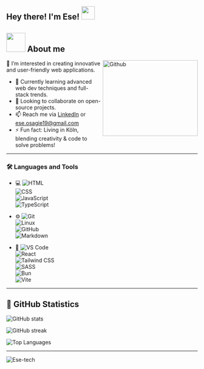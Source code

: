 <h2> Hey there! I'm Ese! <img src="https://media.giphy.com/media/hvRJCLFzcasrR4ia7z/giphy.gif" width="35"></h2>

## <picture><img src="https://github.com/7oSkaaa/7oSkaaa/blob/main/Images/about_me.gif?raw=true" width="50px"></picture> About me

<img align="right" width="250" height="200" alt="Github" src="https://github.com/Mo-Alsehli/Mo-Alsehli/assets/98949843/92f233e8-fd56-4521-bc8e-b48fe669209a" />

👀 I’m interested in creating innovative and user-friendly web applications.  
- 🌱 Currently learning advanced web dev techniques and full-stack trends.  
- 💞️ Looking to collaborate on open-source projects.  
- 📫 Reach me via [LinkedIn](https://www.linkedin.com/in/ese-osagie-2453b535b/) or ese.osagie19@gmail.com  
- ⚡ Fun fact: Living in Köln, blending creativity & code to solve problems!

---

### 🛠️ Languages and Tools

- 💻 ![HTML](https://img.shields.io/badge/-HTML-333333?style=flat&logo=html5)  
  ![CSS](https://img.shields.io/badge/-CSS-333333?style=flat&logo=css3)  
  ![JavaScript](https://img.shields.io/badge/-JavaScript-333333?style=flat&logo=javascript)  
  ![TypeScript](https://img.shields.io/badge/-TypeScript-333333?style=flat&logo=typescript)

- ⚙️ ![Git](https://img.shields.io/badge/-Git-333333?style=flat&logo=git)  
  ![Linux](https://img.shields.io/badge/-Linux-333333?style=flat&logo=linux)  
  ![GitHub](https://img.shields.io/badge/-GitHub-333333?style=flat&logo=github)  
  ![Markdown](https://img.shields.io/badge/-Markdown-333333?style=flat&logo=markdown)

- 🔧 ![VS Code](https://img.shields.io/badge/-VS_Code-333333?style=flat&logo=visual-studio-code)  
  ![React](https://img.shields.io/badge/-React-333333?style=flat&logo=react)  
  ![Tailwind CSS](https://img.shields.io/badge/-Tailwind_CSS-333333?style=flat&logo=tailwind-css)  
  ![SASS](https://img.shields.io/badge/-SASS-333333?style=flat&logo=sass)  
  ![Bun](https://img.shields.io/badge/-Bun-333333?style=flat&logo=bun)  
  ![Vite](https://img.shields.io/badge/-Vite-333333?style=flat&logo=vite)

---

## 🚀 GitHub Statistics

![GitHub stats](https://github-readme-stats.vercel.app/api?username=ese-tech&show_icons=true&theme=tokyonight)

![GitHub streak](https://streak-stats.demolab.com?user=ese-tech&theme=tokyonight)

![Top Languages](https://github-readme-stats.vercel.app/api/top-langs/?username=ese-tech&theme=tokyonight&layout=compact)


---

<p align="left">  
  <img src="https://komarev.com/ghpvc/?username=ese-tech" alt="Ese-tech" />  
</p>

